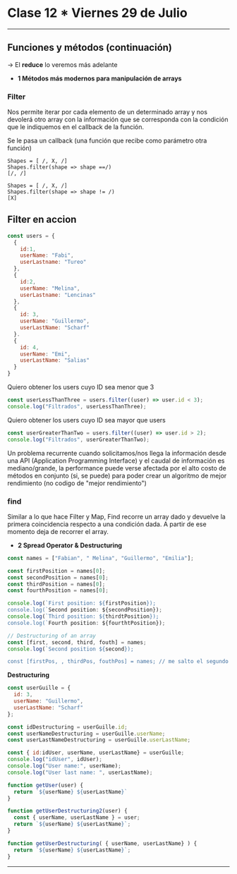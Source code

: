 # Clase 12 * Viernes 29 de Julio

---

## Funciones y métodos (continuación)

-> El **reduce** lo veremos más adelante

- **1 Métodos más modernos para manipulación de arrays**

### Filter

Nos permite iterar por cada elemento de un determinado array y nos devolerá otro array con la información que se corresponda con la condición que le indiquemos en el callback de la función.

Se le pasa un callback (una función que recibe como parámetro otra función)

```
Shapes = [ /, X, /]
Shapes.filter(shape => shape ==/)
[/, /]
```

```
Shapes = [ /, X, /]
Shapes.filter(shape => shape != /)
[X]
```

## Filter en accion

```JavaScript
const users = {
  {
    id:1,
    userName: "Fabi",
    userLastname: "Tureo"
  },
  {
    id:2,
    userName: "Melina",
    userLastname: "Lencinas"
  },
  {
    id: 3,
    userName: "Guillermo",
    userLastName: "Scharf"
  }.
  {
    id: 4,
    userName: "Emi",
    userLastName: "Salias"
  }
}
```

Quiero obtener los users cuyo ID sea menor que 3

```JavaScript
const userLessThanThree = users.filter((user) => user.id < 3);
console.log("Filtrados", userLessThanThree);
```

Quiero obtener los users cuyo ID sea mayor que users

```JavaScript
const userGreaterThanTwo = users.filter((user) => user.id > 2);
console.log("Filtrados", userGreaterThanTwo);
```

Un problema recurrente cuando solicitamos/nos llega la información desde una API (Application Programming Interface) y el caudal de información es mediano/grande, la performance puede verse afectada por el alto costo de métodos en conjunto (si, se puede) para poder crear un algoritmo de mejor rendimiento (no codigo de "mejor rendimiento")


### find

Similar a  lo que hace Filter y Map, Find recorre un array dado y devuelve la primera coincidencia respecto a una condición  dada. A partir de ese momento deja de recorrer el array.

- **2 Spread Operator & Destructuring**

```JavaScript
const names = ["Fabian", " Melina", "Guillermo", "Emilia"];

const firstPosition = names[0];
const secondPosition = names[0];
const thirdPosition = names[0];
const fourthPosition = names[0];

console.log(`First position: ${firstPosition});
console.log(`Second position: ${secondPosition});
console.log(`Third position: ${thirdtPosition});
console.log(`Fourth position: ${fourthtPosition});

// Destructuring of an array
const [first, second, third, fouth] = names;
console.log(`Second position ${second});

const [firstPos, , thirdPos, fouthPos] = names; // me salto el segundo al nombrarlo, pero lo dejo entre las ,
```

**Destructuring**

```JavaScript
const userGuille = {
  id: 3,
  userName: "Guillermo",
  userLastName: "Scharf"
};

const idDestructuring = userGuille.id;
const userNameDestructuring = userGuille.userName;
const userLastNameDestructuring = userGuille.userLastName;

const { id:idUser, userName, userLastName} = userGuille;
console.log("idUser", idUser);
console.log("User name:", userName);
console.log("User last name: ", userLastName);

function getUser(user) {
  return `${userName} ${userLastName}`
}

function getUserDestructuring2(user) {
  const { userName, userLastName } = user;
  return `${userName} ${userLastName}`;
}

function getUserDestructuring( { userName, userLastName} ) {
  return `${userName} ${userLastName}`;
}
```

---

